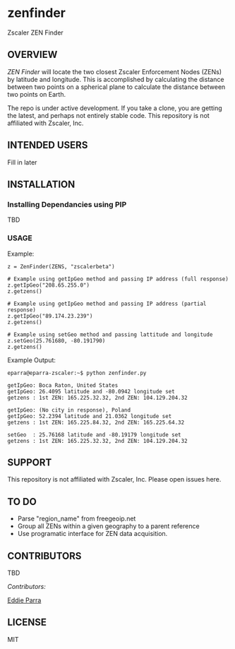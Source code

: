 # zenfinder

Zscaler ZEN Finder

## OVERVIEW

_ZEN Finder_ will locate the two closest Zscaler Enforcement Nodes (ZENs) by latitude and longitude.  This is accomplished by calculating the distance between two points on a spherical plane to calculate the distance between two points on Earth.  

The repo is under active development.  If you take a clone, you are getting the latest, and perhaps not entirely stable code.  This repository is not affiliated with Zscaler, Inc.

## INTENDED USERS

Fill in later

## INSTALLATION

### Installing Dependancies using PIP

TBD

### USAGE

Example:

    z = ZenFinder(ZENS, "zscalerbeta")

    # Example using getIpGeo method and passing IP address (full response)
    z.getIpGeo("208.65.255.0")
    z.getzens()

    # Example using getIpGeo method and passing IP address (partial response)
    z.getIpGeo("89.174.23.239")
    z.getzens()

    # Example using setGeo method and passing lattitude and longitude
    z.setGeo(25.761680, -80.191790)
    z.getzens()
    
Example Output:

    eparra@eparra-zscaler:~$ python zenfinder.py
    
    getIpGeo: Boca Raton, United States
    getIpGeo: 26.4095 latitude and -80.0942 longitude set
    getzens : 1st ZEN: 165.225.32.32, 2nd ZEN: 104.129.204.32
    
    getIpGeo: (No city in response), Poland
    getIpGeo: 52.2394 latitude and 21.0362 longitude set
    getzens : 1st ZEN: 165.225.84.32, 2nd ZEN: 165.225.64.32

    setGeo  : 25.76168 latitude and -80.19179 longitude set
    getzens : 1st ZEN: 165.225.32.32, 2nd ZEN: 104.129.204.32

## SUPPORT

This repository is not affiliated with Zscaler, Inc.  Please open issues here.

## TO DO

* Parse "region_name" from freegeoip.net
* Group all ZENs within a given geography to a parent reference
* Use programatic interface for ZEN data acquisition. 

## CONTRIBUTORS

TBD

*Contributors:*

[Eddie Parra](https://github.com/eparra)

## LICENSE

MIT
